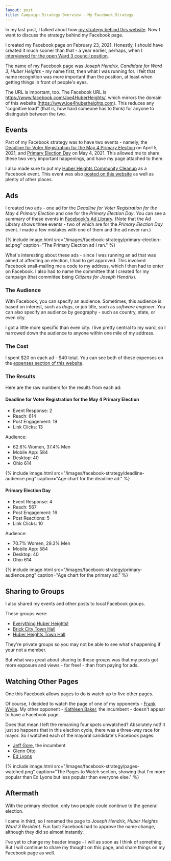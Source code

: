```yaml
---
layout: post
title: Campaign Strategy Overview - My Facebook Strategy
---
```


In my last post, I talked about how [my strategy behind this website](
https://www.joe4huberheights.com/choosing-this-website/). Now I want to discuss the strategy behind my Facebook page.

I created my Facebook page on February 23, 2021. Honestly, I should have created it much sooner than that - a year earlier, perhaps, when I [interviewed for the open Ward 3 council position](https://www.joe4huberheights.com/huber-heights-ward-3-council-member-interview/).

The name of my Facebook page was *Joseph Hendrix, Candidate for Ward 3, Huber Heights* - my name first, then what I was running for. I felt that name recognition was more important than the position, at least when getting things in front of people's eyes.

The URL is important, too. The Facebook URL is <https://www.facebook.com/Joe4HuberHeights/>, which mirrors the domain of this website (<https://www.joe4huberheights.com>). This reduces any "cognitive load" (that is, how hard someone has to think) for anyone to distinguish between the two.

## Events

Part of my Facebook strategy was to have two events - namely, the [Deadline for Voter Registration for the May 4 Primary Election](https://www.facebook.com/events/756389345017676/) on April 5, 2021, and [Primary Election Day](https://www.facebook.com/events/554406715939214/) on May 4, 2021. This allowed me to share these two very important happenings, and have my page attached to them.

I also made sure to put my [Huber Heights Community Cleanup](https://www.facebook.com/events/2752105881771805/) as a Facebook event. This event was also [posted on this website](https://www.joe4huberheights.com/huber-heights-community-cleanup/) as well as plenty of other places.

## Ads

I created two ads - one ad for the *Deadline for Voter Registration for the May 4 Primary Election* and one for the *Primary Election Day*. You can see a summary of these events in [Facebook's Ad Library](https://www.facebook.com/ads/library/?id=1619605648232044). (Note that the Ad Library shows three events - two of which are for the *Primary Election Day* event. I made a few mistakes with one of them and the ad never ran.)

{% include image.html src="/images/facebook-strategy/primary-election-ad.png" caption="The Primary Election ad I ran." %}

What's interesting about these ads - since I was running an ad that was aimed at affecting an election, I had to get approved. This involved Facebook snail-mailing me a code to my address, which I then had to enter on Facebook. I also had to name the committee that I created for my campaign (that committee being *Citizens for Joseph Hendrix*).

### The Audience

With Facebook, you can specify an audience. Sometimes, this audience is based on interest, such as *dogs*, or job title, such as *software engineer*. You can also specify an audience by geography - such as country, state, or even city.

I got a little more specific than even city. I live pretty central to my ward, so I narrowed down the audience to anyone within one mile of my address.

### The Cost

I spent $20 on each ad - $40 total. You can see both of these expenses on the [expenses section of this website](https://www.joe4huberheights.com/expenses/).

### The Results

Here are the raw numbers for the results from each ad:

#### Deadline for Voter Registration for the May 4 Primary Election

* Event Response: 2
* Reach: 614
* Post Engagement: 19
* Link Clicks: 13

Audience:

* 62.6% Women, 37.4% Men
* Mobile App: 584
* Desktop: 40
* Ohio 614

{% include image.html src="/images/facebook-strategy/deadline-audience.png" caption="Age chart for the deadline ad." %}

#### Primary Election Day

* Event Response: 4
* Reach: 567
* Post Engagement: 16
* Post Reactions: 5
* Link Clicks: 10

Audience:
* 70.7% Women, 29.3% Men
* Mobile App: 584
* Desktop: 40
* Ohio 614

{% include image.html src="/images/facebook-strategy/primary-audience.png" caption="Age chart for the primary ad." %}

## Sharing to Groups

I also shared my events and other posts to local Facebook groups.

These groups were:

* [Everything Huber Heights!](https://www.facebook.com/groups/424944654277713/)
* [Brick City Town Hall](https://www.facebook.com/groups/707953565979489/)
* [Huber Heights Town Hall](https://www.facebook.com/groups/445365902461632)

They're private groups so you may not be able to see what's happening if your not a member.

But what was great about sharing to these groups was that my posts got more exposure and views - for free! - than from paying for ads.

## Watching Other Pages

One this Facebook allows pages to do is watch up to five other pages.

Of course, I decided to watch the page of one of my opponents - [Frank Wylie](https://www.facebook.com/Wylie-for-Ward-3-181069790116418). My other opponent - [Kathleen Baker](https://www.hhoh.org/354/Kathleen-Baker), the incumbent - doesn't appear to have a Facebook page.

Does that mean I left the remaining four spots unwatched? Absolutely not! It just so happens that in this election cycle, there was a three-way race for mayor. So I watched each of the mayoral candidate's Facebook pages:

* [Jeff Gore](https://www.facebook.com/HuberHeightsMayor), the incumbent
* [Glenn Otto](https://www.facebook.com/ottoformayor)
* [Ed Lyons](https://www.facebook.com/EdLyonsforMayor)

{% include image.html src="/images/facebook-strategy/pages-watched.png" caption="The Pages to Watch section, showing that I'm more popular than Ed Lyons but less popular than everyone else." %}

## Aftermath

With the primary election, only two people could continue to the general election.

I came in third, so I renamed the page to *Joseph Hendrix, Huber Heights Ward 3 Resident*. Fun fact: Facebook had to approve the name change, although they did so almost instantly.

I've yet to change my header image - I will as soon as I think of something. But I will continue to share my thought on this page, and share things on my Facebook page as well.
